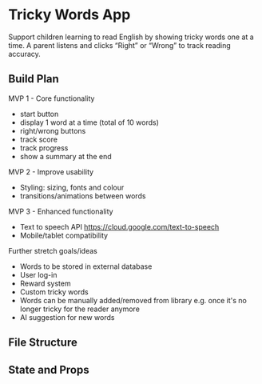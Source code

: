 # Tricky Words App

Support children learning to read English by showing tricky words one at a time. A parent listens and clicks “Right” or “Wrong” to track reading accuracy.

## Build Plan

MVP 1 - Core functionality

- start button
- display 1 word at a time (total of 10 words)
- right/wrong buttons
- track score
- track progress
- show a summary at the end

MVP 2 - Improve usability

- Styling: sizing, fonts and colour
- transitions/animations between words

MVP 3 - Enhanced functionality

- Text to speech API https://cloud.google.com/text-to-speech
- Mobile/tablet compatibility

Further stretch goals/ideas

- Words to be stored in external database
- User log-in
- Reward system
- Custom tricky words
- Words can be manually added/removed from library e.g. once it's no longer tricky for the reader anymore
- AI suggestion for new words

## File Structure

## State and Props
